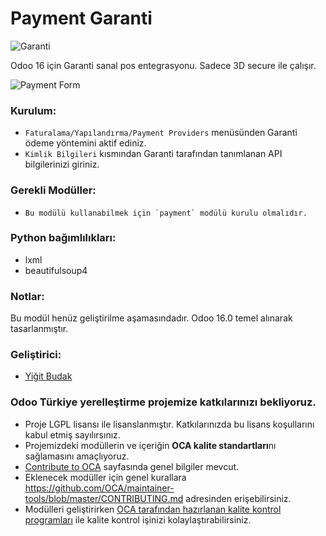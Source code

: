 # Payment Garanti

![Garanti](./static/description/icon.png)

Odoo 16 için Garanti sanal pos entegrasyonu. Sadece 3D secure ile çalışır.

![Payment Form](./static/img/demo.png)

### Kurulum:

- `Faturalama/Yapılandırma/Payment Providers` menüsünden Garanti ödeme yöntemini aktif
  ediniz.
- `Kimlik Bilgileri` kısmından Garanti tarafından tanımlanan API bilgilerinizi giriniz.

### Gerekli Modüller:

-     Bu modülü kullanabilmek için `payment` modülü kurulu olmalıdır.

### Python bağımlılıkları:

- lxml
- beautifulsoup4

### Notlar:

Bu modül henüz geliştirilme aşamasındadır. Odoo 16.0 temel alınarak tasarlanmıştır.

### Geliştirici:

- [Yiğit Budak](https://github.com/yibudak)

### Odoo Türkiye yerelleştirme projemize katkılarınızı bekliyoruz.

- Proje LGPL lisansı ile lisanslanmıştır. Katkılarınızda bu lisans koşullarını kabul
  etmiş sayılırsınız.
- Projemizdeki modüllerin ve içeriğin **OCA kalite standartları**nı sağlamasını
  amaçlıyoruz.
- [Contribute to OCA](https://odoo-community.org/page/Contribute) sayfasında genel
  bilgiler mevcut.
- Eklenecek modüller için genel kurallara
  https://github.com/OCA/maintainer-tools/blob/master/CONTRIBUTING.md adresinden
  erişebilirsiniz.
- Modülleri geliştirirken
  [OCA tarafından hazırlanan kalite kontrol programları](https://github.com/OCA/maintainer-quality-tools)
  ile kalite kontrol işinizi kolaylaştırabilirsiniz.
